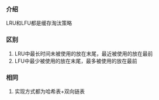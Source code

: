 ### 介绍
LRU和LFU都是缓存淘汰策略

### 区别
1. LRU中最长时间未被使用的放在末尾，最近被使用的放在最前
2. LFU中最少被使用的放在末尾，最多被使用的放在最前

### 相同
1. 实现方式都为哈希表+双向链表
